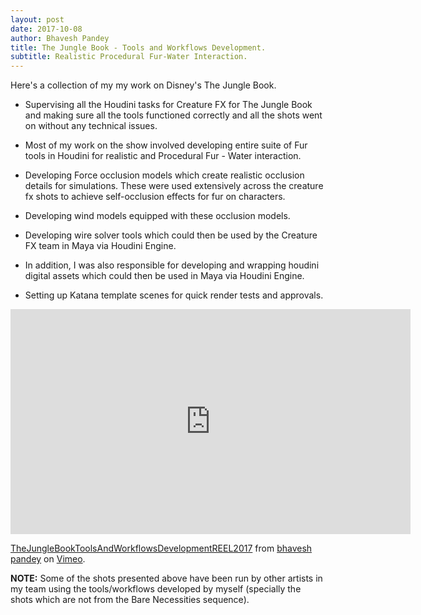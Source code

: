 ```yaml
---
layout: post
date: 2017-10-08
author: Bhavesh Pandey
title: The Jungle Book - Tools and Workflows Development.
subtitle: Realistic Procedural Fur-Water Interaction.
---
```


Here's a collection of my my work on Disney's The Jungle Book.

- Supervising all the Houdini tasks for Creature FX for The Jungle Book and making sure
all the tools functioned correctly and all the shots went on without any technical issues.

- Most of my work on the show involved developing entire suite of Fur tools
in Houdini for realistic and Procedural Fur - Water interaction.

- Developing Force occlusion models which create realistic occlusion details for
simulations. These were used extensively across the creature fx shots to achieve
self-occlusion effects for fur on characters.

- Developing wind models equipped with these occlusion models.

- Developing wire solver tools which could then be used by the Creature FX team in Maya
via Houdini Engine.

- In addition, I was also responsible for developing and wrapping houdini digital assets
which could then be used in Maya via Houdini Engine.

- Setting up Katana template scenes for quick render tests and approvals.


<iframe src="https://player.vimeo.com/video/200102186" width="640" height="360" frameborder="0" webkitallowfullscreen mozallowfullscreen allowfullscreen></iframe>
<p><a href="https://vimeo.com/200102186">TheJungleBookToolsAndWorkflowsDevelopmentREEL2017</a> from <a href="https://vimeo.com/bhaveshpandey">bhavesh pandey</a> on <a href="https://vimeo.com">Vimeo</a>.</p>

**NOTE:** Some of the shots presented above have been run by other artists in my team using the tools/workflows
developed by myself (specially the shots which are not from the Bare Necessities sequence).

